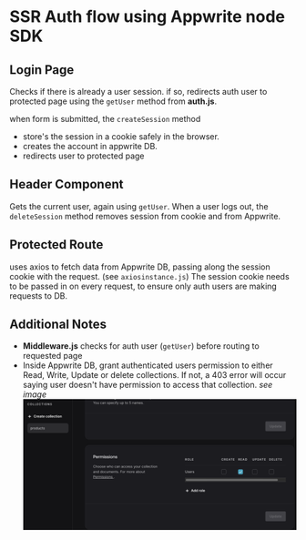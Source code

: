 # SSR Auth flow using Appwrite node SDK

## Login Page

Checks if there is already a user session. if so, redirects auth user to protected page using the ```getUser``` method from **auth.js**.

when form is submitted, the ```createSession``` method 
- store's the session in a cookie safely in the browser. 
- creates the account in appwrite DB.
- redirects user to protected page

## Header Component
Gets the current user, again using ```getUser```. When a user logs out, the ```deleteSession``` method removes session from cookie and from Appwrite.  


## Protected Route
uses axios to fetch data from Appwrite DB, passing along the session cookie with the request. (see ```axiosinstance.js```) The session cookie needs to be passed in on every request, to ensure only auth users are making requests to DB. 


## Additional Notes

- **Middleware.js** checks for auth user (```getUser```) before routing to requested page
- Inside Appwrite DB, grant authenticated users permission to either Read, Write, Update or delete collections. If not, a 403 error will occur saying user doesn't have permission to access that collection.
*see image*
![Screenshot](public/images/screenshot.png)



